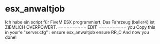 # esx_anwaltjob

Ich habe ein script für FiveM ESX programmiert.
Das Fahrzeug (baller4) ist ZIEMLICH OVERPOWERT.
========== EDIT ==========
you Copy this in your'e "server.cfg" :
ensure esx_anwaltjob
ensure RR_C
And now you done!


